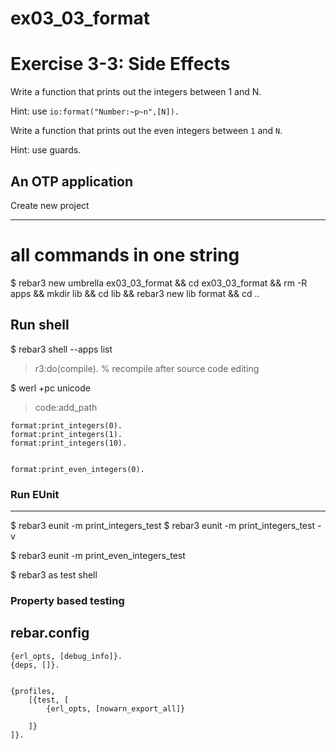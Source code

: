 ex03_03_format
=====

Exercise 3-3:  Side Effects
=====

Write a function that prints out the integers between 1 and N.

Hint: use `io:format("Number:~p~n",[N]).`

Write a function that prints out the even integers between `1` and `N`.

Hint: use guards.

## An OTP application

Create new project

---- 
 # all commands in one string
 $ rebar3 new umbrella ex03_03_format && cd ex03_03_format && rm -R apps && mkdir lib && cd lib && rebar3 new lib format && cd ..

Run shell
-----

 $ rebar3 shell --apps list
 > r3:do(compile). % recompile after source code editing 
 
 
 $ werl +pc unicode
 > code:add_path

```
format:print_integers(0).
format:print_integers(1).
format:print_integers(10).


format:print_even_integers(0).
```


### Run EUnit

-----
 $ rebar3 eunit -m print_integers_test
 $ rebar3 eunit -m print_integers_test -v
 
 $ rebar3 eunit -m print_even_integers_test

 $ rebar3 as test shell

### Property based testing

rebar.config
-----

```
{erl_opts, [debug_info]}.
{deps, []}.


{profiles,
    [{test, [
        {erl_opts, [nowarn_export_all]}
        
    ]}
]}.
```

